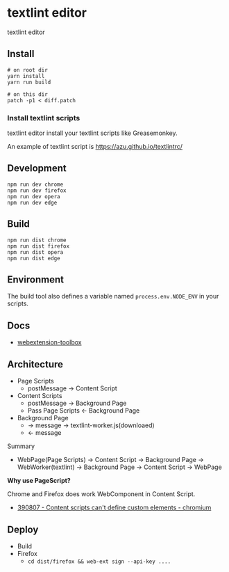 # textlint editor

textlint editor

## Install

    # on root dir
    yarn install 
    yarn run build

    # on this dir
    patch -p1 < diff.patch

### Install textlint scripts

textlint editor install your textlint scripts like Greasemonkey.

An example of textlint script is https://azu.github.io/textlintrc/

## Development

    npm run dev chrome
    npm run dev firefox
    npm run dev opera
    npm run dev edge

## Build

    npm run dist chrome
    npm run dist firefox
    npm run dist opera
    npm run dist edge

## Environment

The build tool also defines a variable named `process.env.NODE_ENV` in your scripts. 

## Docs

* [webextension-toolbox](https://github.com/HaNdTriX/webextension-toolbox)

## Architecture

- Page Scripts
    - postMessage → Content Script
- Content Scripts
    - postMessage → Background Page
    - Pass Page Scripts ← Background Page
- Background Page
    - → message → textlint-worker.js(downloaed)
    - ← message 

Summary

- WebPage(Page Scripts) → Content Script → Background Page → WebWorker(textlint) → Background Page → Content Script → WebPage

**Why use PageScript?**

Chrome and Firefox does work WebComponent in Content Script.

- [390807 - Content scripts can't define custom elements - chromium](https://bugs.chromium.org/p/chromium/issues/detail?id=390807)

## Deploy

- Build
- Firefox
  - `cd dist/firefox && web-ext sign --api-key ....`
